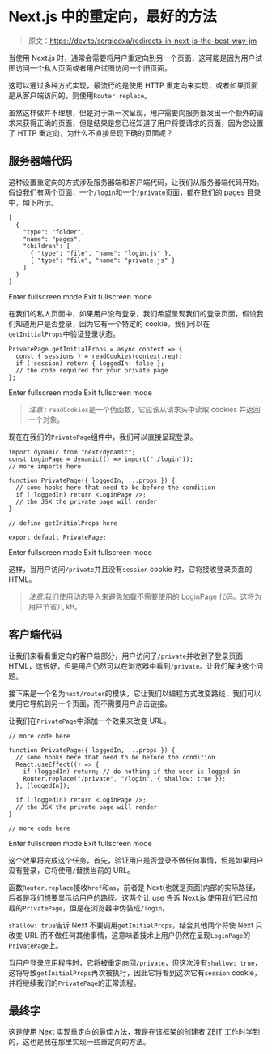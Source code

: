 # Next.js 中的重定向，最好的方法

> 原文：<https://dev.to/sergiodxa/redirects-in-next-js-the-best-way-jm>

当使用 Next.js 时，通常会需要将用户重定向到另一个页面，这可能是因为用户试图访问一个私人页面或者用户试图访问一个旧页面。

这可以通过多种方式实现，最流行的是使用 HTTP 重定向来实现，或者如果页面是从客户端访问的，则使用`Router.replace`。

虽然这样做并不理想，但是对于第一次呈现，用户需要向服务器发出一个额外的请求来获得正确的页面，但是结果是您已经知道了用户将要请求的页面，因为您设置了 HTTP 重定向，为什么不直接呈现正确的页面呢？

## 服务器端代码

这种设置重定向的方式涉及服务器端和客户端代码，让我们从服务器端代码开始。假设我们有两个页面，一个`/login`和一个`/private`页面，都在我们的 pages 目录中，如下所示。

```
[
  {
    "type": "folder",
    "name": "pages",
    "children": [
      { "type": "file", "name": "login.js" },
      { "type": "file", "name": "private.js" }
    ]
  }
] 
```

Enter fullscreen mode Exit fullscreen mode

在我们的私人页面中，如果用户没有登录，我们希望呈现我们的登录页面，假设我们知道用户是否登录，因为它有一个特定的 cookie。我们可以在`getInitialProps`中验证登录状态。

```
PrivatePage.getInitialProps = async context => {
  const { sessions } = readCookies(context.req);
  if (!session) return { loggedIn: false };
  // the code required for your private page
}; 
```

Enter fullscreen mode Exit fullscreen mode

> *注意* : `readCookies`是一个伪函数，它应该从请求头中读取 cookies 并返回一个对象。

现在在我们的`PrivatePage`组件中，我们可以直接呈现登录。

```
import dynamic from "next/dynamic";
const LoginPage = dynamic(() => import("./login"));
// more imports here

function PrivatePage({ loggedIn, ...props }) {
  // some hooks here that need to be before the condition
  if (!loggedIn) return <LoginPage />;
  // the JSX the private page will render
}

// define getInitialProps here

export default PrivatePage; 
```

Enter fullscreen mode Exit fullscreen mode

这样，当用户访问`/private`并且没有`session` cookie 时，它将接收登录页面的 HTML。

> *注意*:我们使用动态导入来避免加载不需要使用的 LoginPage 代码。这将为用户节省几 kB。

## 客户端代码

让我们来看看重定向的客户端部分，用户访问了`/private`并收到了登录页面 HTML，这很好，但是用户仍然可以在浏览器中看到`/private`。让我们解决这个问题。

接下来是一个名为`next/router`的模块，它让我们以编程方式改变路线，我们可以使用它导航到另一个页面，而不需要用户点击链接。

让我们在`PrivatePage`中添加一个效果来改变 URL。

```
// more code here

function PrivatePage({ loggedIn, ...props }) {
  // some hooks here that need to be before the condition
  React.useEffect(() => {
    if (loggedIn) return; // do nothing if the user is logged in
    Router.replace("/private", "/login", { shallow: true });
  }, [loggedIn]);

  if (!loggedIn) return <LoginPage />;
  // the JSX the private page will render
}

// more code here 
```

Enter fullscreen mode Exit fullscreen mode

这个效果将完成这个任务，首先，验证用户是否登录不做任何事情，但是如果用户没有登录，它将使用`/`替换当前的 URL。

函数`Router.replace`接收`href`和`as`，前者是 Next(也就是页面)内部的实际路径，后者是我们想要显示给用户的路径。这两个让 use 告诉 Next.js 使用我们已经加载的`PrivatePage`，但是在浏览器中伪装成`/login`。

`shallow: true`告诉 Next 不要调用`getInitialProps`，结合其他两个将使 Next 只改变 URL 而不做任何其他事情，这意味着技术上用户仍然在呈现`LoginPage`的`PrivatePage`上。

当用户登录应用程序时，它将被重定向回`/private`，但这次没有`shallow: true`，这将导致`getInitialProps`再次被执行，因此它将看到这次它有`session` cookie，并将继续我们的`PrivatePage`的正常流程。

## 最终字

这是使用 Next 实现重定向的最佳方法，我是在该框架的创建者 [ZEIT](https://zeit.co) 工作时学到的，这也是我在那里实现一些重定向的方法。
